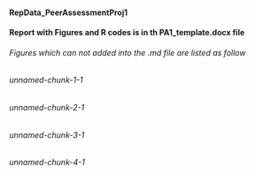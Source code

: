 #### RepData_PeerAssessmentProj1
#### Report with Figures and R codes is in th PA1_template.docx file
###### Figures which can not added into the .md file are listed as follow
###### unnamed-chunk-1-1
###### unnamed-chunk-2-1
###### unnamed-chunk-3-1
###### unnamed-chunk-4-1

